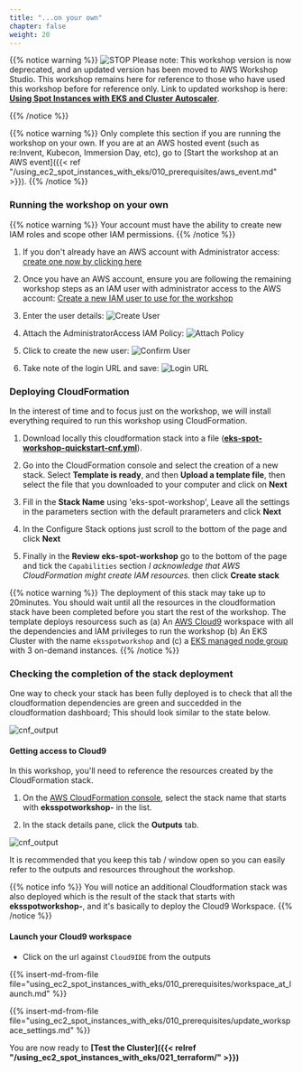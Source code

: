```yaml
---
title: "...on your own"
chapter: false
weight: 20
---
```


{{% notice warning %}}
![STOP](../../images/stop_small.png)
Please note: This workshop version is now deprecated, and an updated version has been moved to AWS Workshop Studio. This workshop remains here for reference to those who have used this workshop before for reference only. Link to updated workshop is here: **[Using Spot Instances with EKS and Cluster Autoscaler](https://catalog.us-east-1.prod.workshops.aws/workshops/f2826b1b-f057-4782-bc49-91004eafd48f/en-US)**.

{{% /notice %}}

{{% notice warning %}}
Only complete this section if you are running the workshop on your own. If you are at an AWS hosted event (such as re:Invent, Kubecon, Immersion Day, etc), go to [Start the workshop at an AWS event]({{< ref "/using_ec2_spot_instances_with_eks/010_prerequisites/aws_event.md" >}}).
{{% /notice %}}

### Running the workshop on your own

{{% notice warning %}}
Your account must have the ability to create new IAM roles and scope other IAM permissions.
{{% /notice %}}

1. If you don't already have an AWS account with Administrator access: [create
one now by clicking here](https://aws.amazon.com/getting-started/)

1. Once you have an AWS account, ensure you are following the remaining workshop steps
as an IAM user with administrator access to the AWS account:
[Create a new IAM user to use for the workshop](https://console.aws.amazon.com/iam/home?#/users$new)

1. Enter the user details:
![Create User](/images/using_ec2_spot_instances_with_eks/prerequisites/iam-1-create-user.png)

1. Attach the AdministratorAccess IAM Policy:
![Attach Policy](/images/using_ec2_spot_instances_with_eks/prerequisites/iam-2-attach-policy.png)

1. Click to create the new user:
![Confirm User](/images/using_ec2_spot_instances_with_eks/prerequisites/iam-3-create-user.png)

1. Take note of the login URL and save:
![Login URL](/images/using_ec2_spot_instances_with_eks/prerequisites/iam-4-save-url.png)

### Deploying CloudFormation 

In the interest of time and to focus just on the workshop, we will install everything required to run this workshop using CloudFormation. 

1. Download locally this cloudformation stack into a file (**[eks-spot-workshop-quickstart-cnf.yml](https://raw.githubusercontent.com/awslabs/ec2-spot-workshops/master/content/using_ec2_spot_instances_with_eks/010_prerequisites/prerequisites.files/eks-spot-workshop-quickstart-cnf.yml)**).

1. Go into the CloudFormation console and select the creation of a new stack. Select **Template is ready**, and then **Upload a template file**, then select the file that you downloaded to your computer and click on **Next**

1. Fill in the **Stack Name** using 'eks-spot-workshop', Leave all the settings in the parameters section with the default prarameters and click **Next**

1. In the Configure Stack options just scroll to the bottom of the page and click **Next**

1. Finally in the **Review eks-spot-workshop** go to the bottom of the page and tick the `Capabilities` section *I acknowledge that AWS CloudFormation might create IAM resources.* then click **Create stack**

{{% notice warning %}}
The deployment of this stack may take up to 20minutes. You should wait until all the resources in the cloudformation stack have been completed before you start the rest of the workshop. The template deploys resourcess such as (a) An [AWS Cloud9](https://console.aws.amazon.com/cloud9) workspace with all the dependencies and IAM privileges to run the workshop (b) An EKS Cluster with the name `eksspotworkshop` and (c) a [EKS managed node group](https://docs.aws.amazon.com/eks/latest/userguide/managed-node-groups.html)  with 3 on-demand instances. 
{{% /notice %}}

### Checking the completion of the stack deployment

One way to check your stack has been fully deployed is to check that all the cloudformation dependencies are green and succedded in the cloudformation dashboard; This should look similar to the state below.

![cnf_output](/images/using_ec2_spot_instances_with_eks/prerequisites/cfn_stak_completion.png)

#### Getting access to Cloud9  

In this workshop, you'll need to reference the resources created by the CloudFormation stack.

1. On the [AWS CloudFormation console](https://console.aws.amazon.com/cloudformation), select the stack name that starts with **eksspotworkshop-** in the list.

2. In the stack details pane, click the **Outputs** tab.

![cnf_output](/images/using_ec2_spot_instances_with_eks/prerequisites/cnf_output.png)

It is recommended that you keep this tab / window open so you can easily refer to the outputs and resources throughout the workshop.

{{% notice info %}}
You will notice an additional Cloudformation stack was also deployed which is the result of the stack that starts with **eksspotworkshop-**, and it's basically to deploy the Cloud9 Workspace.
{{% /notice %}}

#### Launch your Cloud9 workspace

- Click on the url against `Cloud9IDE` from the outputs

{{% insert-md-from-file file="using_ec2_spot_instances_with_eks/010_prerequisites/workspace_at_launch.md" %}}

{{% insert-md-from-file file="using_ec2_spot_instances_with_eks/010_prerequisites/update_workspace_settings.md" %}}


You are now ready to **[Test the Cluster]({{<  relref "/using_ec2_spot_instances_with_eks/021_terraform/"  >}})**
